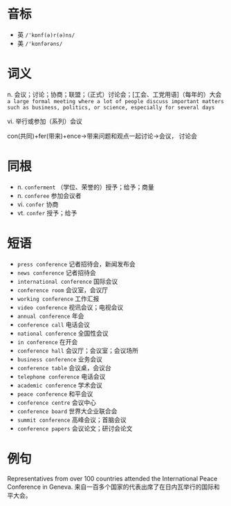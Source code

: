 # 音标

- 英 `/'kɒnf(ə)r(ə)ns/`
- 美 `/'kɑnfərəns/`

# 词义

n. 会议；讨论；协商；联盟；（正式）讨论会；[工会、工党用语]（每年的）大会
`a large formal meeting where a lot of people discuss important matters such as business, politics, or science, especially for several days`

vi. 举行或参加（系列）会议




con(共同)+fer(带来)+ence→带来问题和观点一起讨论→会议， 讨论会

# 同根

- n. `conferment` （学位、荣誉的）授予；给予；商量
- n. `conferee` 参加会议者
- vi. `confer` 协商
- vt. `confer` 授予；给予

# 短语

- `press conference` 记者招待会，新闻发布会
- `news conference` 记者招待会
- `international conference` 国际会议
- `conference room` 会议室，会议厅
- `working conference` 工作汇报
- `video conference` 视讯会议；电视会议
- `annual conference` 年会
- `conference call` 电话会议
- `national conference` 全国性会议
- `in conference` 在开会
- `conference hall` 会议厅；会议室；会议场所
- `business conference` 业务会议
- `conference table` 会议桌，会议台
- `telephone conference` 电话会议
- `academic conference` 学术会议
- `peace conference` 和平会议
- `conference centre` 会议中心
- `conference board` 世界大企业联合会
- `summit conference` 高峰会议；首脑会议
- `conference papers` 会议论文；研讨会论文

# 例句

Representatives from over 100 countries attended the International Peace Conference in Geneva.
来自一百多个国家的代表出席了在日内瓦举行的国际和平大会。



